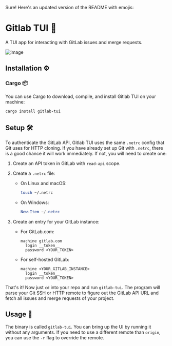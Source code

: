 Sure! Here's an updated version of the README with emojis:

# Gitlab TUI 🚀

A TUI app for interacting with GitLab issues and merge requests.

![image](https://github.com/NiklasTreml/gitlab-tui/assets/27763017/e126e2cd-1e44-43ba-8e23-d124daa59621)

## Installation ⚙️

### Cargo 📦

You can use Cargo to download, compile, and install Gitlab TUI on your machine:

```bash
cargo install gitlab-tui
```

## Setup 🛠️

To authenticate the GitLab API, Gitlab TUI uses the same `.netrc` config that Git uses for HTTP cloning. If you have already set up Git with `.netrc`, there is a good chance it will work immediately. If not, you will need to create one:

1. Create an API token in GitLab with `read-api` scope.
2. Create a `.netrc` file:

   - On Linux and macOS:

     ```bash
     touch ~/.netrc
     ```

   - On Windows:
     ```powershell
     New-Item ~/.netrc
     ```

3. Create an entry for your GitLab instance:

   - For GitLab.com:

     ```netrc
     machine gitlab.com
       login __token__
       password <YOUR_TOKEN>
     ```

   - For self-hosted GitLab:
     ```netrc
     machine <YOUR_GITLAB_INSTANCE>
       login __token__
       password <YOUR_TOKEN>
     ```

That's it! Now just `cd` into your repo and run `gitlab-tui`. The program will parse your Git SSH or HTTP remote to figure out the GitLab API URL and fetch all issues and merge requests of your project.

## Usage 🚀

The binary is called `gitlab-tui`. You can bring up the UI by running it without any arguments. If you need to use a different remote than `origin`, you can use the `-r` flag to override the remote.
